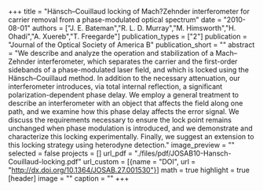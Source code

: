 +++
title = "Hänsch–Couillaud locking of Mach?Zehnder interferometer for carrier removal from a phase-modulated optical spectrum"
date = "2010-08-01"
authors = ["J. E. Bateman","R. L. D. Murray","M. Himsworth","H. Ohadi","A. Xuereb","T. Freegarde"]
publication_types = ["2"]
publication = "Journal of the Optical Society of America B"
publication_short = ""
abstract = "We describe and analyze the operation and stabilization of a Mach–Zehnder interferometer, which separates the carrier and the first-order sidebands of a phase-modulated laser field, and which is locked using the Hänsch–Couillaud method. In addition to the necessary attenuation, our interferometer introduces, via total internal reflection, a significant polarization-dependent phase delay. We employ a general treatment to describe an interferometer with an object that affects the field along one path, and we examine how this phase delay affects the error signal. We discuss the requirements necessary to ensure the lock point remains unchanged when phase modulation is introduced, and we demonstrate and characterize this locking experimentally. Finally, we suggest an extension to this locking strategy using heterodyne detection."
image_preview = ""
selected = false
projects = []
url_pdf = "./files/pdf/JOSAB10-Hansch-Couillaud-locking.pdf"
url_custom = [{name = "DOI", url = "http://dx.doi.org/10.1364/JOSAB.27.001530"}]
math = true
highlight = true
[header]
image = ""
caption = ""
+++
